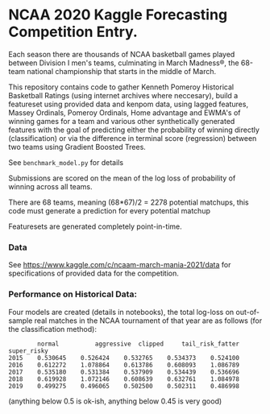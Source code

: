 # NCAA 2020 Kaggle Forecasting Competition Entry.

Each season there are thousands of NCAA basketball games played between Division I men's teams, culminating in March Madness®, the 68-team national championship that starts in the middle of March.

This repository contains code to gather Kenneth Pomeroy Historical Basketball Ratings (using internet archives where neccesary), build a featureset using provided data
and kenpom data, using lagged features, Massey Ordinals, Pomeroy Ordinals, Home advantage and EWMA's of winning games for a team and various other synthetically generated features
with the goal of predicting either the probability of winning directly (classification) or via the difference in terminal score (regression) between two teams
using Gradient Boosted Trees.

See `benchmark_model.py` for details

Submissions are scored on the mean of the log loss of probability of winning across all teams.

There are 68 teams, meaning (68*67)/2 = 2278 potential matchups, this code must generate a prediction for every potential matchup

Featuresets are generated completely point-in-time.

### Data

See https://www.kaggle.com/c/ncaam-march-mania-2021/data for specifications of provided data for the competition.

### Performance on Historical Data:

Four models are created (details in notebooks), the total log-loss on out-of-sample real matches in the NCAA tournament of that year
are as follows (for the classification method):

```
        normal	        aggressive	clipped	    tail_risk_fatter   super_risky
2015	0.530645	0.526424	0.532765	0.534373	0.524100
2016	0.612272	1.078864	0.613786	0.608093	1.086789
2017	0.535180	0.531384	0.537909	0.534439	0.536696
2018	0.619928	1.072146	0.608639	0.632761	1.084978
2019	0.499275	0.496065	0.502500	0.502311	0.486998
```

(anything below 0.5 is ok-ish, anything below 0.45 is very good)